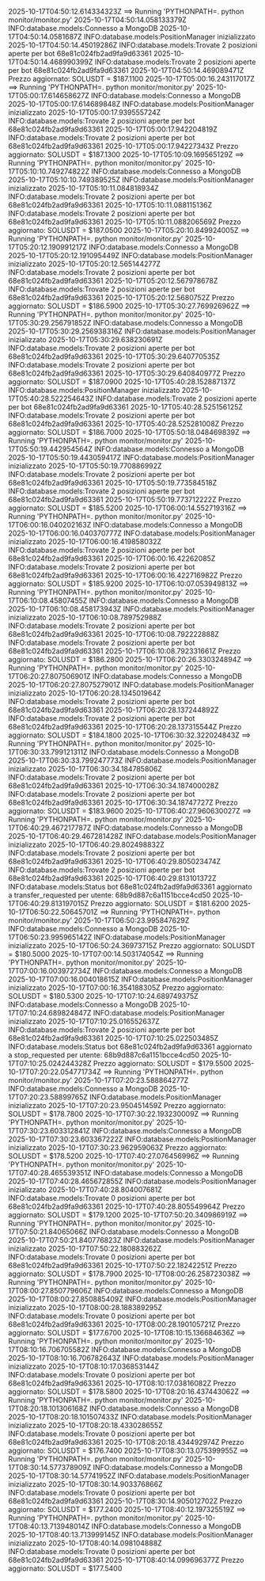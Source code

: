 2025-10-17T04:50:12.614334323Z ==> Running 'PYTHONPATH=. python monitor/monitor.py'
2025-10-17T04:50:14.058133379Z INFO:database.models:Connesso a MongoDB
2025-10-17T04:50:14.0581687Z INFO:database.models:PositionManager inizializzato
2025-10-17T04:50:14.45019286Z INFO:database.models:Trovate 2 posizioni aperte per bot 68e81c024fb2ad9fa9d63361
2025-10-17T04:50:14.468990399Z INFO:database.models:Trovate 2 posizioni aperte per bot 68e81c024fb2ad9fa9d63361
2025-10-17T04:50:14.469089471Z Prezzo aggiornato: SOLUSDT = $187.1100
2025-10-17T05:00:16.243117017Z ==> Running 'PYTHONPATH=. python monitor/monitor.py'
2025-10-17T05:00:17.614658627Z INFO:database.models:Connesso a MongoDB
2025-10-17T05:00:17.614689848Z INFO:database.models:PositionManager inizializzato
2025-10-17T05:00:17.939555724Z INFO:database.models:Trovate 2 posizioni aperte per bot 68e81c024fb2ad9fa9d63361
2025-10-17T05:00:17.942204819Z INFO:database.models:Trovate 2 posizioni aperte per bot 68e81c024fb2ad9fa9d63361
2025-10-17T05:00:17.94227343Z Prezzo aggiornato: SOLUSDT = $187.1300
2025-10-17T05:10:09.169565129Z ==> Running 'PYTHONPATH=. python monitor/monitor.py'
2025-10-17T05:10:10.749274822Z INFO:database.models:Connesso a MongoDB
2025-10-17T05:10:10.749389525Z INFO:database.models:PositionManager inizializzato
2025-10-17T05:10:11.084818934Z INFO:database.models:Trovate 2 posizioni aperte per bot 68e81c024fb2ad9fa9d63361
2025-10-17T05:10:11.088115136Z INFO:database.models:Trovate 2 posizioni aperte per bot 68e81c024fb2ad9fa9d63361
2025-10-17T05:10:11.088206569Z Prezzo aggiornato: SOLUSDT = $187.0500
2025-10-17T05:20:10.849924005Z ==> Running 'PYTHONPATH=. python monitor/monitor.py'
2025-10-17T05:20:12.190991217Z INFO:database.models:Connesso a MongoDB
2025-10-17T05:20:12.191095449Z INFO:database.models:PositionManager inizializzato
2025-10-17T05:20:12.565144277Z INFO:database.models:Trovate 2 posizioni aperte per bot 68e81c024fb2ad9fa9d63361
2025-10-17T05:20:12.567978678Z INFO:database.models:Trovate 2 posizioni aperte per bot 68e81c024fb2ad9fa9d63361
2025-10-17T05:20:12.5680752Z Prezzo aggiornato: SOLUSDT = $186.5900
2025-10-17T05:30:27.769926962Z ==> Running 'PYTHONPATH=. python monitor/monitor.py'
2025-10-17T05:30:29.256791852Z INFO:database.models:Connesso a MongoDB
2025-10-17T05:30:29.256938316Z INFO:database.models:PositionManager inizializzato
2025-10-17T05:30:29.638230691Z INFO:database.models:Trovate 2 posizioni aperte per bot 68e81c024fb2ad9fa9d63361
2025-10-17T05:30:29.640770535Z INFO:database.models:Trovate 2 posizioni aperte per bot 68e81c024fb2ad9fa9d63361
2025-10-17T05:30:29.640840977Z Prezzo aggiornato: SOLUSDT = $187.0900
2025-10-17T05:40:28.152887137Z INFO:database.models:PositionManager inizializzato
2025-10-17T05:40:28.522254643Z INFO:database.models:Trovate 2 posizioni aperte per bot 68e81c024fb2ad9fa9d63361
2025-10-17T05:40:28.525156125Z INFO:database.models:Trovate 2 posizioni aperte per bot 68e81c024fb2ad9fa9d63361
2025-10-17T05:40:28.525281008Z Prezzo aggiornato: SOLUSDT = $186.7000
2025-10-17T05:50:18.048469839Z ==> Running 'PYTHONPATH=. python monitor/monitor.py'
2025-10-17T05:50:19.442954564Z INFO:database.models:Connesso a MongoDB
2025-10-17T05:50:19.443059417Z INFO:database.models:PositionManager inizializzato
2025-10-17T05:50:19.770886992Z INFO:database.models:Trovate 2 posizioni aperte per bot 68e81c024fb2ad9fa9d63361
2025-10-17T05:50:19.773584518Z INFO:database.models:Trovate 2 posizioni aperte per bot 68e81c024fb2ad9fa9d63361
2025-10-17T05:50:19.773712222Z Prezzo aggiornato: SOLUSDT = $185.5200
2025-10-17T06:00:14.552719316Z ==> Running 'PYTHONPATH=. python monitor/monitor.py'
2025-10-17T06:00:16.040202163Z INFO:database.models:Connesso a MongoDB
2025-10-17T06:00:16.040370777Z INFO:database.models:PositionManager inizializzato
2025-10-17T06:00:16.419858032Z INFO:database.models:Trovate 2 posizioni aperte per bot 68e81c024fb2ad9fa9d63361
2025-10-17T06:00:16.42262085Z INFO:database.models:Trovate 2 posizioni aperte per bot 68e81c024fb2ad9fa9d63361
2025-10-17T06:00:16.422716982Z Prezzo aggiornato: SOLUSDT = $185.9200
2025-10-17T06:10:07.053949813Z ==> Running 'PYTHONPATH=. python monitor/monitor.py'
2025-10-17T06:10:08.45807455Z INFO:database.models:Connesso a MongoDB
2025-10-17T06:10:08.458173943Z INFO:database.models:PositionManager inizializzato
2025-10-17T06:10:08.789752988Z INFO:database.models:Trovate 2 posizioni aperte per bot 68e81c024fb2ad9fa9d63361
2025-10-17T06:10:08.792222888Z INFO:database.models:Trovate 2 posizioni aperte per bot 68e81c024fb2ad9fa9d63361
2025-10-17T06:10:08.792331661Z Prezzo aggiornato: SOLUSDT = $186.2800
2025-10-17T06:20:26.330324894Z ==> Running 'PYTHONPATH=. python monitor/monitor.py'
2025-10-17T06:20:27.807506901Z INFO:database.models:Connesso a MongoDB
2025-10-17T06:20:27.807527901Z INFO:database.models:PositionManager inizializzato
2025-10-17T06:20:28.134501964Z INFO:database.models:Trovate 2 posizioni aperte per bot 68e81c024fb2ad9fa9d63361
2025-10-17T06:20:28.137244892Z INFO:database.models:Trovate 2 posizioni aperte per bot 68e81c024fb2ad9fa9d63361
2025-10-17T06:20:28.137315544Z Prezzo aggiornato: SOLUSDT = $184.1800
2025-10-17T06:30:32.322024843Z ==> Running 'PYTHONPATH=. python monitor/monitor.py'
2025-10-17T06:30:33.799121311Z INFO:database.models:Connesso a MongoDB
2025-10-17T06:30:33.799247773Z INFO:database.models:PositionManager inizializzato
2025-10-17T06:30:34.184785806Z INFO:database.models:Trovate 2 posizioni aperte per bot 68e81c024fb2ad9fa9d63361
2025-10-17T06:30:34.187400028Z INFO:database.models:Trovate 2 posizioni aperte per bot 68e81c024fb2ad9fa9d63361
2025-10-17T06:30:34.18747727Z Prezzo aggiornato: SOLUSDT = $183.9600
2025-10-17T06:40:27.960630027Z ==> Running 'PYTHONPATH=. python monitor/monitor.py'
2025-10-17T06:40:29.467217787Z INFO:database.models:Connesso a MongoDB
2025-10-17T06:40:29.467281428Z INFO:database.models:PositionManager inizializzato
2025-10-17T06:40:29.802498832Z INFO:database.models:Trovate 2 posizioni aperte per bot 68e81c024fb2ad9fa9d63361
2025-10-17T06:40:29.805023474Z INFO:database.models:Trovate 2 posizioni aperte per bot 68e81c024fb2ad9fa9d63361
2025-10-17T06:40:29.813101372Z INFO:database.models:Status bot 68e81c024fb2ad9fa9d63361 aggiornato a transfer_requested per utente: 68b9d887c6a1151bcce4cd50
2025-10-17T06:40:29.813197015Z Prezzo aggiornato: SOLUSDT = $181.6200
2025-10-17T06:50:22.50645701Z ==> Running 'PYTHONPATH=. python monitor/monitor.py'
2025-10-17T06:50:23.995847629Z INFO:database.models:Connesso a MongoDB
2025-10-17T06:50:23.995965142Z INFO:database.models:PositionManager inizializzato
2025-10-17T06:50:24.36973715Z Prezzo aggiornato: SOLUSDT = $180.5000
2025-10-17T07:00:14.503174054Z ==> Running 'PYTHONPATH=. python monitor/monitor.py'
2025-10-17T07:00:16.003972734Z INFO:database.models:Connesso a MongoDB
2025-10-17T07:00:16.004018615Z INFO:database.models:PositionManager inizializzato
2025-10-17T07:00:16.354188305Z Prezzo aggiornato: SOLUSDT = $180.5300
2025-10-17T07:10:24.689749375Z INFO:database.models:Connesso a MongoDB
2025-10-17T07:10:24.689824847Z INFO:database.models:PositionManager inizializzato
2025-10-17T07:10:25.016552637Z INFO:database.models:Trovate 2 posizioni aperte per bot 68e81c024fb2ad9fa9d63361
2025-10-17T07:10:25.022503485Z INFO:database.models:Status bot 68e81c024fb2ad9fa9d63361 aggiornato a stop_requested per utente: 68b9d887c6a1151bcce4cd50
2025-10-17T07:10:25.024244328Z Prezzo aggiornato: SOLUSDT = $179.5500
2025-10-17T07:20:22.054771734Z ==> Running 'PYTHONPATH=. python monitor/monitor.py'
2025-10-17T07:20:23.588864277Z INFO:database.models:Connesso a MongoDB
2025-10-17T07:20:23.58899765Z INFO:database.models:PositionManager inizializzato
2025-10-17T07:20:23.950451459Z Prezzo aggiornato: SOLUSDT = $178.7800
2025-10-17T07:30:22.193230009Z ==> Running 'PYTHONPATH=. python monitor/monitor.py'
2025-10-17T07:30:23.603312841Z INFO:database.models:Connesso a MongoDB
2025-10-17T07:30:23.603367222Z INFO:database.models:PositionManager inizializzato
2025-10-17T07:30:23.962959063Z Prezzo aggiornato: SOLUSDT = $178.5200
2025-10-17T07:40:27.076456996Z ==> Running 'PYTHONPATH=. python monitor/monitor.py'
2025-10-17T07:40:28.465539351Z INFO:database.models:Connesso a MongoDB
2025-10-17T07:40:28.465672855Z INFO:database.models:PositionManager inizializzato
2025-10-17T07:40:28.804007681Z INFO:database.models:Trovate 0 posizioni aperte per bot 68e81c024fb2ad9fa9d63361
2025-10-17T07:40:28.805549964Z Prezzo aggiornato: SOLUSDT = $179.1200
2025-10-17T07:50:20.340986919Z ==> Running 'PYTHONPATH=. python monitor/monitor.py'
2025-10-17T07:50:21.84065066Z INFO:database.models:Connesso a MongoDB
2025-10-17T07:50:21.840776823Z INFO:database.models:PositionManager inizializzato
2025-10-17T07:50:22.180883262Z INFO:database.models:Trovate 0 posizioni aperte per bot 68e81c024fb2ad9fa9d63361
2025-10-17T07:50:22.18242251Z Prezzo aggiornato: SOLUSDT = $178.7900
2025-10-17T08:00:26.258723038Z ==> Running 'PYTHONPATH=. python monitor/monitor.py'
2025-10-17T08:00:27.850779606Z INFO:database.models:Connesso a MongoDB
2025-10-17T08:00:27.850885409Z INFO:database.models:PositionManager inizializzato
2025-10-17T08:00:28.188389295Z INFO:database.models:Trovate 0 posizioni aperte per bot 68e81c024fb2ad9fa9d63361
2025-10-17T08:00:28.190105721Z Prezzo aggiornato: SOLUSDT = $177.6700
2025-10-17T08:10:15.136684636Z ==> Running 'PYTHONPATH=. python monitor/monitor.py'
2025-10-17T08:10:16.706705582Z INFO:database.models:Connesso a MongoDB
2025-10-17T08:10:16.706782643Z INFO:database.models:PositionManager inizializzato
2025-10-17T08:10:17.036853144Z INFO:database.models:Trovate 0 posizioni aperte per bot 68e81c024fb2ad9fa9d63361
2025-10-17T08:10:17.03816082Z Prezzo aggiornato: SOLUSDT = $178.5800
2025-10-17T08:20:16.437443062Z ==> Running 'PYTHONPATH=. python monitor/monitor.py'
2025-10-17T08:20:18.101306168Z INFO:database.models:Connesso a MongoDB
2025-10-17T08:20:18.101507433Z INFO:database.models:PositionManager inizializzato
2025-10-17T08:20:18.433028655Z INFO:database.models:Trovate 0 posizioni aperte per bot 68e81c024fb2ad9fa9d63361
2025-10-17T08:20:18.434492974Z Prezzo aggiornato: SOLUSDT = $176.7400
2025-10-17T08:30:13.075399955Z ==> Running 'PYTHONPATH=. python monitor/monitor.py'
2025-10-17T08:30:14.577378909Z INFO:database.models:Connesso a MongoDB
2025-10-17T08:30:14.57741952Z INFO:database.models:PositionManager inizializzato
2025-10-17T08:30:14.903376866Z INFO:database.models:Trovate 0 posizioni aperte per bot 68e81c024fb2ad9fa9d63361
2025-10-17T08:30:14.905012702Z Prezzo aggiornato: SOLUSDT = $177.2400
2025-10-17T08:40:12.197325519Z ==> Running 'PYTHONPATH=. python monitor/monitor.py'
2025-10-17T08:40:13.713948014Z INFO:database.models:Connesso a MongoDB
2025-10-17T08:40:13.713999145Z INFO:database.models:PositionManager inizializzato
2025-10-17T08:40:14.098104888Z INFO:database.models:Trovate 0 posizioni aperte per bot 68e81c024fb2ad9fa9d63361
2025-10-17T08:40:14.099696377Z Prezzo aggiornato: SOLUSDT = $177.5400